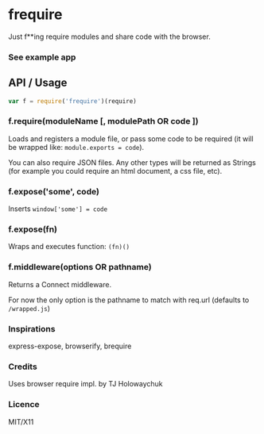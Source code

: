 # frequire

Just f**ing require modules and share code with the browser.

### See example app

## API / Usage

```javascript
var f = require('frequire')(require)
```

### f.require(moduleName [, modulePath OR code ])

Loads and registers a module file, or pass some code to be required (it will be wrapped like: `module.exports = code`).

You can also require JSON files. Any other types will be returned as Strings (for example you could require an html document, a css file, etc).

### f.expose('some', code)

Inserts `window['some'] = code`

### f.expose(fn)

Wraps and executes function: `(fn)()`

### f.middleware(options OR pathname)

Returns a Connect middleware.

For now the only option is the pathname to match with req.url (defaults to `/wrapped.js`)

### Inspirations

express-expose, browserify, brequire

### Credits

Uses browser require impl. by TJ Holowaychuk

### Licence

MIT/X11

